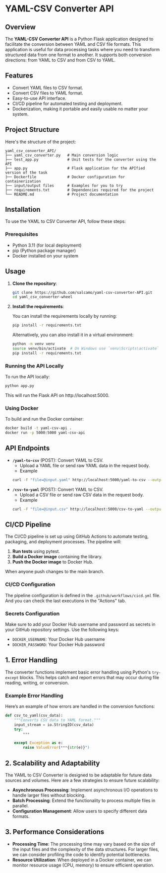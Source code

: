 # YAML-CSV Converter API

## Overview

The **YAML-CSV Converter API** is a Python Flask application designed to facilitate the conversion between YAML and CSV file formats. This application is useful for data processing tasks where you need to transform structured data from one format to another. It supports both conversion directions: from YAML to CSV and from CSV to YAML.

## Features

- Convert YAML files to CSV format.
- Convert CSV files to YAML format.
- Easy-to-use API interface.
- CI/CD pipeline for automated testing and deployment.
- Dockerization, making it portable and easily usable no matter your system.

## Project Structure

Here's the structure of the project:

```
yaml_csv_converter_API/
├── yaml_csv_converter.py   # Main conversion logic
├── test_app.py             # Unit tests for the converter using the API
├── app.py                  # Flask application for the APIfied version of the task
├── Dockerfile              # Docker configuration for containerization
├── input/output files      # Examples for you to try
├── requirements.txt        # Dependencies required for the project
└── README.md               # Project documentation
```

## Installation

To use the YAML to CSV Converter API, follow these steps:

### Prerequisites

- Python 3.11 (for local deployment)
- pip (Python package manager)
- Docker installed on your system

## Usage

1. **Clone the repository**:

   ```bash
   git clone https://github.com/salcamo/yaml-csv-converter-API.git
   cd yaml_csv_converter-wheel
   ```

2. **Install the requirements**:

   You can install the requirements locally by running:

   ```bash
   pip install -r requirements.txt
   ```

   Alternatively, you can also install it in a virtual environment:

   ```bash
   python -m venv venv
   source venv/bin/activate  # On Windows use `venv\Scripts\activate`
   pip install -r requirements.txt
   ```

### Running the API Locally

To run the API locally:
```bash
python app.py
```
This will run the Flask API on http://localhost:5000.

### Using Docker

To build and run the Docker container:

```bash
docker build -t yaml-csv-api .
docker run -p 5000:5000 yaml-csv-api
```

## API Endpoints
- **`/yaml-to-csv`** (POST): Convert YAML to CSV.
    - Upload a YAML file or send raw YAML data in the request body.
    - Example 
    ```bash
    curl -F "file=@input.yaml" http://localhost:5000/yaml-to-csv --output output.csv
    ```
- **`/csv-to-yaml`** (POST): Convert YAML to CSV.
    - Upload a CSV file or send raw CSV data in the request body.
    - Example 
    ```bash
    curl -F "file=@input.csv" http://localhost:5000/csv-to-yaml --output output.yaml
    ```

## CI/CD Pipeline

The CI/CD pipeline is set up using GitHub Actions to automate testing, packaging, and deployment processes. The pipeline will:

1. **Run tests** using pytest.
2. **Build a Docker image** containing the library.
3. **Push the Docker image** to Docker Hub.

When anyone push changes to the main branch.

### CI/CD Configuration

The pipeline configuration is defined in the `.github/workflows/cicd.yml` file. And you can check the last executions in the "Actions" tab.

### Secrets Configuration

Make sure to add your Docker Hub username and password as secrets in your GitHub repository settings. Use the following keys:

- `DOCKER_USERNAME`: Your Docker Hub username
- `DOCKER_PASSWORD`: Your Docker Hub password

## 1. Error Handling

The converter functions implement basic error handling using Python's `try-except` blocks. This helps catch and report errors that may occur during file reading, writing, or conversion. 

### Example Error Handling

Here’s an example of how errors are handled in the conversion functions:

```python
def csv_to_yaml(csv_data):
    """Converts CSV data to YAML format."""
    input_stream = io.StringIO(csv_data)
    try:
        ***

    except Exception as e:
        raise ValueError(***{str(e)}")
```

## 2. Scalability and Adaptability

The YAML to CSV Converter is designed to be adaptable for future data sources and volumes. Here are a few strategies to ensure future scalability:

- **Asynchronous Processing**: Implement asynchronous I/O operations to handle larger files without blocking.
- **Batch Processing**: Extend the functionality to process multiple files in parallel.
- **Configuration Management**: Allow users to specify different data formats.

## 3. Performance Considerations

- **Processing Time**: The processing time may vary based on the size of the input files and the complexity of the data structures. For larger files, we can consider profiling the code to identify potential bottlenecks.
- **Resource Utilization**: When deployed in a Docker container, we can monitor resource usage (CPU, memory) to ensure efficient operation.
